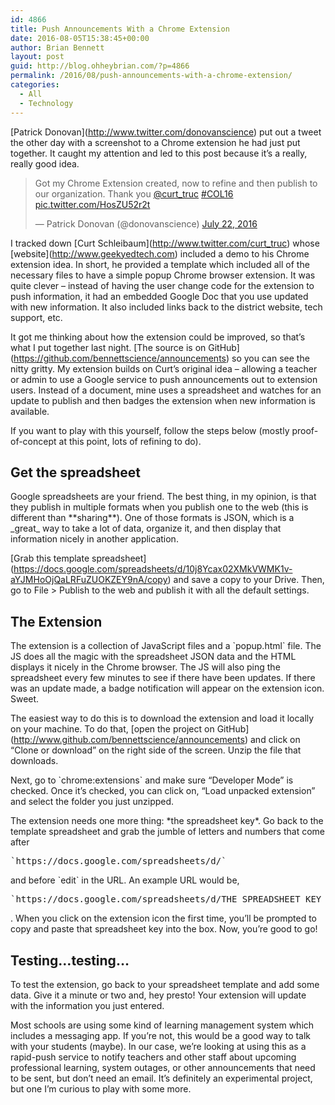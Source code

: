 ```yaml
---
id: 4866
title: Push Announcements With a Chrome Extension
date: 2016-08-05T15:38:45+00:00
author: Brian Bennett
layout: post
guid: http://blog.ohheybrian.com/?p=4866
permalink: /2016/08/push-announcements-with-a-chrome-extension/
categories:
  - All
  - Technology
---
```

\[Patrick Donovan\](http://www.twitter.com/donovanscience) put out a tweet the other day with a screenshot to a Chrome extension he had just put together. It caught my attention and led to this post because it&#8217;s a really, really good idea.

<blockquote class="twitter-tweet" data-partner="tweetdeck">
  <p lang="en" dir="ltr">
    Got my Chrome Extension created, now to refine and then publish to our organization. Thank you <a href="https://twitter.com/curt_truc">@curt_truc</a> <a href="https://twitter.com/hashtag/COL16?src=hash">#COL16</a> <a href="https://t.co/HosZU52r2t">pic.twitter.com/HosZU52r2t</a>
  </p>
  
  <p>
    &mdash; Patrick Donovan (@donovanscience) <a href="https://twitter.com/donovanscience/status/756502998340149249">July 22, 2016</a>
  </p>
</blockquote>



I tracked down \[Curt Schleibaum\](http://www.twitter.com/curt_truc) whose \[website\](http://www.geekyedtech.com) included a demo to his Chrome extension idea. In short, he provided a template which included all of the necessary files to have a simple popup Chrome browser extension. It was quite clever &#8211; instead of having the user change code for the extension to push information, it had an embedded Google Doc that you use updated with new information. It also included links back to the district website, tech support, etc. 

It got me thinking about how the extension could be improved, so that&#8217;s what I put together last night. \[The source is on GitHub\](https://github.com/bennettscience/announcements) so you can see the nitty gritty. My extension builds on Curt&#8217;s original idea &#8211; allowing a teacher or admin to use a Google service to push announcements out to extension users. Instead of a document, mine uses a spreadsheet and watches for an update to publish and then badges the extension when new information is available.

If you want to play with this yourself, follow the steps below (mostly proof-of-concept at this point, lots of refining to do).

## Get the spreadsheet

Google spreadsheets are your friend. The best thing, in my opinion, is that they publish in multiple formats when you publish one to the web (this is different than \*\*sharing\*\*). One of those formats is JSON, which is a \_great\_ way to take a lot of data, organize it, and then display that information nicely in another application.

\[Grab this template spreadsheet\](https://docs.google.com/spreadsheets/d/10j8Ycax02XMkVWMK1v-aYJMHoOjQaLRFuZUOKZEY9nA/copy) and save a copy to your Drive. Then, go to File > Publish to the web and publish it with all the default settings.

## The Extension

The extension is a collection of JavaScript files and a \`popup.html\` file. The JS does all the magic with the spreadsheet JSON data and the HTML displays it nicely in the Chrome browser. The JS will also ping the spreadsheet every few minutes to see if there have been updates. If there was an update made, a badge notification will appear on the extension icon. Sweet.

The easiest way to do this is to download the extension and load it locally on your machine. To do that, \[open the project on GitHub\](http://www.github.com/bennettscience/announcements) and click on &#8220;Clone or download&#8221; on the right side of the screen. Unzip the file that downloads. 

Next, go to \`chrome:extensions\` and make sure &#8220;Developer Mode&#8221; is checked. Once it&#8217;s checked, you can click on, &#8220;Load unpacked extension&#8221; and select the folder you just unzipped.

The extension needs one more thing: \*the spreadsheet key\*. Go back to the template spreadsheet and grab the jumble of letters and numbers that come after 

<pre>`https://docs.google.com/spreadsheets/d/`</pre>

and before \`edit\` in the URL. An example URL would be, 

<pre>`https://docs.google.com/spreadsheets/d/THE_SPREADSHEET_KEY_IS_HERE/edit`</pre>

. When you click on the extension icon the first time, you&#8217;ll be prompted to copy and paste that spreadsheet key into the box. Now, you&#8217;re good to go!

## Testing&#8230;testing&#8230;

To test the extension, go back to your spreadsheet template and add some data. Give it a minute or two and, hey presto! Your extension will update with the information you just entered.

Most schools are using some kind of learning management system which includes a messaging app. If you&#8217;re not, this would be a good way to talk with your students (maybe). In our case, we&#8217;re looking at using this as a rapid-push service to notify teachers and other staff about upcoming professional learning, system outages, or other announcements that need to be sent, but don&#8217;t need an email. It&#8217;s definitely an experimental project, but one I&#8217;m curious to play with some more.